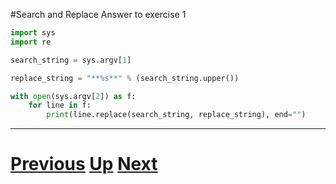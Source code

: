 #Search and Replace Answer to exercise 1

```python
import sys
import re

search_string = sys.argv[1]

replace_string = "**%s**" % (search_string.upper())

with open(sys.argv[2]) as f:
    for line in f:
        print(line.replace(search_string, replace_string), end="")
```

***

# [Previous](replacing.md) [Up](README.md) [Next](replacing.md)
